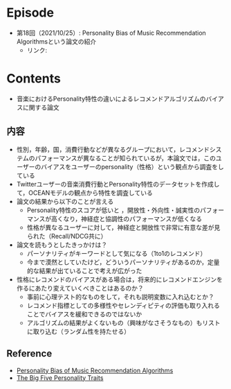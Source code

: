 # Episode
- 第18回（2021/10/25）: Personality Bias of Music Recommendation Algorithmsという論文の紹介
    - リンク: 

# Contents
- 音楽におけるPersonality特性の違いによるレコメンドアルゴリズムのバイアスに関する論文

## 内容
- 性別，年齢，国，消費行動などが異なるグループにおいて，レコメンドシステムのパフォーマンスが異なることが知られているが，本論文では，このユーザーのバイアスをユーザーのpersonality（性格）という観点から調査をしている
- Twitterユーザーの音楽消費行動とPersonality特性のデータセットを作成して，OCEANモデルの観点から特性を調査している
- 論文の結果から以下のことが言える
    - Personality特性のスコアが低いと ，開放性・外向性・誠実性のパフォーマンスが高くなり，神経症と協調性のパフォーマンスが低くなる
    - 性格が異なるユーザーに対して，神経症と開放性で非常に有意な差が見られた（Recall/NDCG共に）
- 論文を読もうとしたきっかけは？
    - パーソナリティがキーワードとして気になる（1to1のレコメンド）
    - 今まで漠然としていたけど，どういうパーソナリティがあるのか，定量的な結果が出ていることで考えが広がった
- 性格にレコメンドのバイアスがある場合は，将来的にレコメンドエンジンを作るにあたり変えていくべきことはあるのか？
    - 事前に心理テスト的なものをして，それも説明変数に入れ込むとか？
    - レコメンド指標としての多様性やセレンディピティの評価も取り入れることでバイアスを緩和できるのではないか
    - アルゴリズムの結果がよくないもの（興味がなさそうなもの）もリストに取り込む（ランダム性を持たせる）

## Reference
- [Personality Bias of Music Recommendation Algorithms
](https://dbis.uibk.ac.at/sites/default/files/2021-05/manuscript.pdf)
- [The Big Five Personality Traits](https://www.verywellmind.com/the-big-five-personality-dimensions-2795422)
